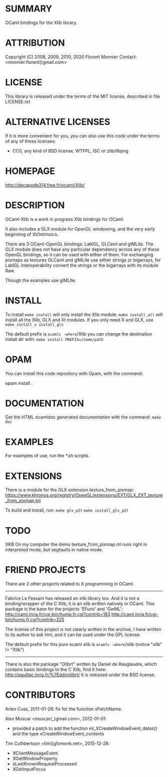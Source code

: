 SUMMARY
=============

OCaml bindings for the Xlib library.

ATTRIBUTION
=============

Copyright (C) 2008, 2009, 2010, 2020 Florent Monnier
Contact: <monnier.florent()gmail.com>

LICENSE
=============

This library is released under the terms of the MIT license,
described in file LICENSE.txt

ALTERNATIVE LICENSES
=============

If it is more convenient for you, you can also use this code
under the terms of any of these licenses:
- CC0, any kind of BSD license, WTFPL, ISC or zlib/libpng

HOMEPAGE
=============

http://decapode314.free.fr/ocaml/Xlib/

DESCRIPTION
=============

OCaml-Xlib is a work in progress Xlib bindings for OCaml.

It also includes a GLX module for OpenGL windowing,
and the very early beginning of Xt/Intrinsics.

There are 3 OCaml-OpenGL bindings: LablGL, GLCaml and glMLite.
The GLX module does not have any particular dependency across any
of these OpenGL bindings, so it can be used with either of them.
For exchanging pixmaps as textures GLCaml and glMLite use either
strings or bigarrays, for LablGL interoperability convert the
strings or the bigarrays with its module Raw.

Though the examples use glMLite.

INSTALL
=============

To install `make install` will only install the Xlib module.
`make install_all` will install all the Xlib, GLX and Xt modules.
If you only need X and GLX, use `make install_x install_glx`

The default prefix is `ocamlc -where`/Xlib
you can change the destination install dir with:
`make install PREFIX=/some/path`

OPAM
=============

You can install this code repository with Opam, with the command:

opam install .

DOCUMENTATION
=============

Get the HTML ocamldoc generated documentation with the command:
`make doc`

EXAMPLES
=============

For examples of use, run the *.sh scripts.

EXTENSIONS
=============

There is a module for the GLX extension texture_from_pixmap:
 https://www.khronos.org/registry/OpenGL/extensions/EXT/GLX_EXT_texture_from_pixmap.txt

To build and install, run:
`make glx_p2t`
`make install_glx_p2t`

TODO
=============

XKB
On my computer the demo texture_from_pixmap.ml runs right in
interpreted mode, but segfaults in native mode.

FRIEND PROJECTS
=============

There are 2 other projects related to X programming in OCaml.
___

Fabrice Le Fessant has released an xlib library too. And it
is not a binding/wrapper of the C Xlib, it is an xlib written
natively in OCaml.
This package is the base for the projects 'EFuns' and 'GwML':
  http://caml.inria.fr/cgi-bin/hump.fr.cgi?contrib=183
  http://caml.inria.fr/cgi-bin/hump.fr.cgi?contrib=225

The license of this project is not clearly written in the archive,
I have written to its author to ask him, and it can be used under
the GPL license.

The default prefix for this pure ocaml xlib is `ocamlc -where`/xlib
(notice "xlib" != "Xlib")
_____

There is also the package "Olibrt" written by Daniel de Rauglaudre,
which contains basic bindings to the C Xlib, find it here:
  http://pauillac.inria.fr/%7Eddr/olibrt/
It is released under the BSD license.

CONTRIBUTORS
=============

Arlen Cuss, 2011-01-28: fix for the function xFetchName.

Alex Muscar <muscar(_)gmail.com>, 2012-01-01:
- provided a patch to add the function ml_XCreateWindowEvent_datas()
  and the type xCreateWindowEvent_contents

Tim Cuthbertson <tim()gfxmonk.net>, 2015-12-28:
- XClientMessageEvent
- XGetWindowProperty
- xLastKnownRequestProcessed
- XGetInputFocus
